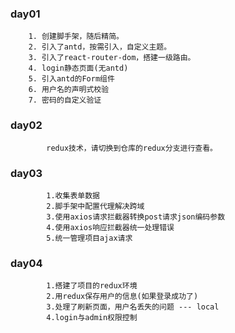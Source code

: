 ### day01
		1. 创建脚手架，随后精简。
		2. 引入了antd，按需引入，自定义主题。
		3. 引入了react-router-dom，搭建一级路由。
		4. login静态页面(无antd)
		5. 引入antd的Form组件
		6. 用户名的声明式校验
		7. 密码的自定义验证

### day02 
			redux技术，请切换到仓库的redux分支进行查看。

### day03
			1.收集表单数据
			2.脚手架中配置代理解决跨域
			3.使用axios请求拦截器转换post请求json编码参数
			4.使用axios响应拦截器统一处理错误
			5.统一管理项目ajax请求

### day04
			1.搭建了项目的redux环境
			2.用redux保存用户的信息(如果登录成功了)
			3.处理了刷新页面，用户名丢失的问题 --- local
			4.login与admin权限控制